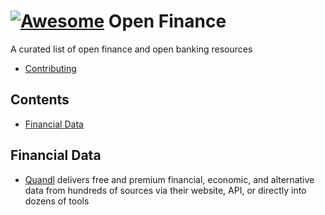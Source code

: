 
# [![Awesome](https://cdn.rawgit.com/sindresorhus/awesome/d7305f38d29fed78fa85652e3a63e154dd8e8829/media/badge.svg)](https://github.com/sindresorhus/awesome) Open Finance

A curated list of open finance and open banking resources

* [Contributing](./contributing.md)

<!-- START doctoc generated TOC please keep comment here to allow auto update -->
<!-- DON'T EDIT THIS SECTION, INSTEAD RE-RUN doctoc TO UPDATE -->
## Contents

- [Financial Data](#financial-data)

<!-- END doctoc generated TOC please keep comment here to allow auto update -->

## Financial Data

* [Quandl](https://www.quandl.com/) delivers free and premium financial, economic, and alternative data from hundreds of sources
via their website, API, or directly into dozens of tools
